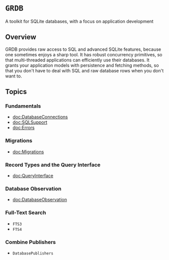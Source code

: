 # ``GRDB``

A toolkit for SQLite databases, with a focus on application development

## Overview

GRDB provides raw access to SQL and advanced SQLite features, because one sometimes enjoys a sharp tool. It has robust concurrency primitives, so that multi-threaded applications can efficiently use their databases. It grants your application models with persistence and fetching methods, so that you don't have to deal with SQL and raw database rows when you don't want to.


## Topics

### Fundamentals

- <doc:DatabaseConnections>
- <doc:SQLSupport>
- <doc:Errors>

### Migrations

- <doc:Migrations>

### Record Types and the Query Interface

- <doc:QueryInterface>

### Database Observation

- <doc:DatabaseObservation>

### Full-Text Search

- ``FTS3``
- ``FTS4``

### Combine Publishers

- ``DatabasePublishers``
